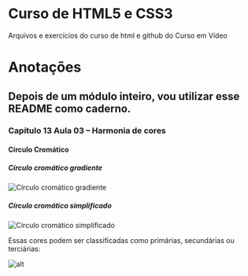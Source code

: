 # Curso de HTML5 e CSS3
 Arquivos e exercícios do curso de html e github do Curso em Vídeo

# Anotações

## Depois de um módulo inteiro, vou utilizar esse README como caderno.

### Capítulo 13 Aula 03 – Harmonia de cores

#### Círculo Cromático
##### Círculo cromático gradiente
![Círculo cromático gradiente](https://upload.wikimedia.org/wikipedia/commons/7/71/Gradient_color_wheel.png)
##### Círculo cromático simplificado
![Círculo cromático simplificado](https://upload.wikimedia.org/wikipedia/commons/thumb/1/1d/Circulo_cromatico.svg/640px-Circulo_cromatico.svg.png)

Essas cores podem ser classificadas como primárias, secundárias ou terciárias:

![alt](https://cdn.colab55.com/images/1584394201/u/circulo-3.jpg)
